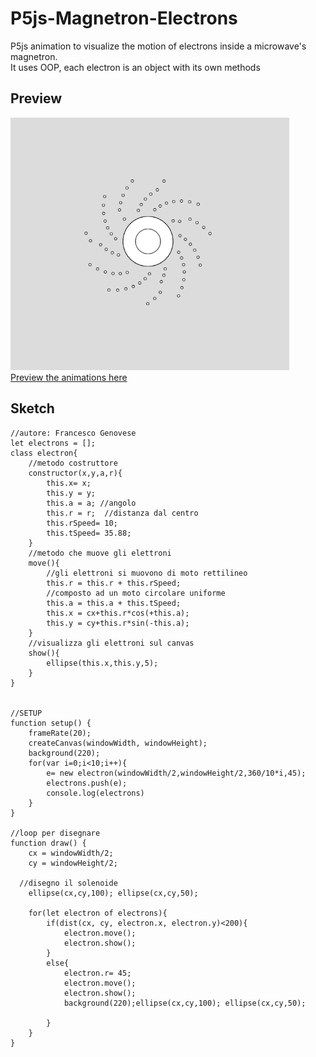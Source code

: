 # P5js-Magnetron-Electrons
P5js animation to visualize the motion of electrons inside a microwave's magnetron.  
It uses OOP, each electron is an object with its own methods
## Preview
![Preview](https://github.com/frephs/P5js-Magnetron-Electrons/blob/main/preview.gif)  
[Preview the animations here](https://frephs.github.io/P5js-Magnetron-Electrons/)

 

## Sketch 
```
//autore: Francesco Genovese
let electrons = [];
class electron{
	//metodo costruttore
	constructor(x,y,a,r){
		this.x= x;        
		this.y = y;     
		this.a = a; //angolo
		this.r = r;  //distanza dal centro
		this.rSpeed= 10;
		this.tSpeed= 35.88;
	}
	//metodo che muove gli elettroni
	move(){
		//gli elettroni si muovono di moto rettilineo
		this.r = this.r + this.rSpeed;
		//composto ad un moto circolare uniforme
		this.a = this.a + this.tSpeed;
        this.x = cx+this.r*cos(+this.a); 
		this.y = cy+this.r*sin(-this.a);
	}
	//visualizza gli elettroni sul canvas
	show(){
		ellipse(this.x,this.y,5);
	} 
}


//SETUP
function setup() {
	frameRate(20);
	createCanvas(windowWidth, windowHeight);
	background(220);
	for(var i=0;i<10;i++){
		e= new electron(windowWidth/2,windowHeight/2,360/10*i,45);
		electrons.push(e);
		console.log(electrons)
	}
}

//loop per disegnare
function draw() {
	cx = windowWidth/2;
	cy = windowHeight/2;
	
  //disegno il solenoide
	ellipse(cx,cy,100); ellipse(cx,cy,50);

	for(let electron of electrons){
		if(dist(cx, cy, electron.x, electron.y)<200){
			electron.move();
			electron.show();
		}
		else{
			electron.r= 45;
			electron.move();
			electron.show();
			background(220);ellipse(cx,cy,100); ellipse(cx,cy,50);

		}
	}
}

```
